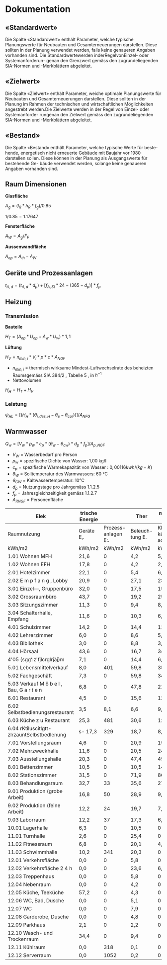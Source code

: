# Dokumentation

## «Standardwert»

Die Spalte «Standardwert» enthält Parameter, welche typische Planungswerte
für Neubauten und Gesamterneuerungen darstellen. Diese sollten in der
Planung verwendet werden, falls keine genaueren Angaben vorhanden sind.
Die Standardwertewerden inderRegelvonEinzel- oder Systemanforderun-
genan den Grenzwert gemäss den zugrundeliegenden SIA-Normen und
-Merkblättern abgeleitet.

## «Zielwert»

Die Spalte «Zielwert» enthält Parameter, weiche optimale Planungswerte für
Neubauten und Gesamterneuerungen darstellen. Diese sollten in der Planung
im Rahmen der technischen und wirtschaftlichen Möglichkeiten angestrebt
werden.Die Zielwerte werden in der Regel von Einzel- oder Systemanforde-
rungenan den Zielwert gemäss den zugrundeliegenden SIA-Normen und
-Merkblättern abgeleitet.

## «Bestand»

Die Spalte «Bestand» enthält Parameter, welche typische Werte für beste-
hende, energetisch nicht erneuerte Gebäude mit Baujahr vor 1980 darstellen
sollen. Diese können in der Planung als Ausgangswerte für bestehende Ge-
bäude verwendet werden, solange keine genaueren Angaben vorhanden sind.

## Raum Dimensionen

**Glasfläche**

$A_g = (l_R * h_R * f_g) / 0.85$

$1 / 0.85 = 1.17647$

**Fensterfläche**

$A_W = A_g / F_F$

**Aussenwandfläche**

$A_{op} = A_{th} - A_W$

## Geräte und Prozessanlagen

$t_{A,d} = {(t_{A,d} * d_p) + [f_{A,St} * 24 - (365 - d_p)]} * f_p$

## Heizung

### Transmission

**Bauteile**

$H_T = (A_{op} * U_{op} + A_w * U_w) * 1,1$

**Lüftung**

$H_V = n_{min,i} * V_i * p * c * A_{NGF}$

- $n_{min,i}$ = thermisch wirksame Mindest-Luftwechselrate des beheizten Raumsgemäss SIA 384/2 , Tabelle 5 , in $h^{-1}$
- Nettovolumen 

$H_H = H_T+H_V$

### Leistung

$\psi_{HL} = [(H_H * (\theta_{i,des,H} - \theta_e - \theta_{cor}))] / A_{NFG}$

## Warmwasser

$Q_w = [V_w * p_w * c_p * (\theta_w - \theta_{cw}) * d_p * f_p] / A_{p,NGF}$

- $V_W$ = Wasserbedarf pro Person
- $p_w$ = spezifische Dichte von Wasser: 1,00 kg/l 
- $c_p$ = spezifische Wärmekapazität von Wasser : $0,00116 kwh / (kg-K)$
- $\theta_{W}$ = Solltemperatur des Warmwassers: 60 °C
- $\theta_{CW}$ = Kaltwassertemperatur: 10°C
- $d_p$ =  Nutzungstage pro Jahrgemäss 1.1.2.5
- $f_p$ = Jahresgleichzeitigkeit gemäss 1.1.2.7
- $A_{RNGF}$ =  Personenfläche

| Elek                                        | trische Energie |                      | Ther             | mische Ene        | rgie         |               |
| ------------------------------------------- | --------------- | -------------------- | ---------------- | ----------------- | ------------ | ------------- |
| Raumnutzung                                 | Geräte E,.      | Prozess- anlagen E:. | Beleuch- tung E. | Klima- kälte\* ac | Heizwärme 0„ | Warmwasser OW |
| kWh/m2                                      | kWh/m2          | kWh/m2               | kWh/m2           | kWh/m2            | kWh/m2       |               |
| 1.01 Wohnen MFH                             | 21,6            | 0                    | 4,2              | 5,4               | 14,2         | 16,9          |
| 1.02 Wohnen EFH                             | 17,8            | 0                    | 4,2              | 2,3               | 23,4         | 13,5          |
| 2.01 Hotelzimmer                            | 22,1            | 0                    | 5,4              | 6,5               | 15,5         | 39,5          |
| 2.02 E m p f a n g , Lobby                  | 20,9            | 0                    | 27,1             | 23,2              | 8,5          | 0             |
| 3.01 Einzel—, Gruppenbüro                   | 32,0            | 0                    | 17,5             | 15,4              | 10,7         | 2,6           |
| 3.02 Grossraumbüro                          | 43,7            | 0                    | 19,2             | 25,2              | 1,3          | 3,6           |
| 3.03 Sitzungszimmer                         | 11,3            | 0                    | 9,4              | 8,1               | 17,7         | 0             |
| 3.04 Schalterhalle, Empfang                 | 11,6            | 0                    | 10,3             | 6,1               | 11,4         | 0             |
| 4.01 Schulzimmer                            | 14,2            | 0                    | 14,4             | 11,6              | 14,9         | 4,0           |
| 4.02 Lehrerzimmer                           | 6,0             | 0                    | 8,6              | 5,0               | 26,3         | 0             |
| 4.03 Bibliothek                             | 3,0             | 0                    | 8,8              | 3,6               | 15,5         | 0             |
| 4.04 Hörsaal                                | 43,6            | 0                    | 16,7             | 34,2              | 1,2          | 5,3           |
| 4'05 (sgg‘:z'fjlcrglrjäj)m                  | 7,1             | 0                    | 14,4             | 6,6               | 21,0         | 3,2           |
| 5.01 Lebensmittelverkauf                    | 8,0             | 401                  | 59,8             | 35,0              | 0,1          | 2,7           |
| 5.02 Fachgeschäft                           | 7,3             | 0                    | 59,8             | 34,3              | 0,1          | 2,7           |
| 5.03 Verkauf M ö b e l , Bau, G a r t e n   | 6,8             | 0                    | 47,8             | 21,0              | 0,3          | 1,5           |
| 6.01 Restaurant                             | 4,5             | 0                    | 15,6             | 12,1              | 16,3         | 108,9         |
| 6.02 Selbstbedienungsrestaurant             | 3,5             | 8,1                  | 6,6              | 9,9               | 108,9        |               |
| 6.03 Küche z u Restaurant                   | 25,3            | 481                  | 30,6             | 12,6              | 24,1         | 0             |
| 6.04 rKtiluscitlgtt-zlrzauntSelbstbedlenung | s- 17,3         | 329                  | 18,7             | 8,5               | 11,5         | 0             |
| 7.01 Vorstellungsraum                       | 4,6             | 0                    | 20,9             | 15,1              | 6,4          | 7,3           |
| 7.02 Mehrzweckhalle                         | 11,6            | 0                    | 20,5             | 24,8              | 10,0         | 7,3           |
| 7.03 Ausstellungshalle                      | 20,3            | 0                    | 47,4             | 45,1              | 3,7          | 7,3           |
| 8.01 Bettenzimmer                           | 10,5            | 0                    | 10,5             | 14,7              | 10,2         | 67,7          |
| 8.02 Stationszimmer                         | 31,5            | 0                    | 71,9             | 86,9              | 0,7          | 0             |
| 8.03 Behandlungsraum                        | 32,7            | 33                   | 35,6             | 27,8              | 7,4          | 0             |
| 9.01 Produktion (grobe Arbeit)              | 16,8            | 50                   | 28,9             | 9,0               | 10,7         | 2,4           |
| 9.02 Produktion (feine Arbeit)              | 12,2            | 24                   | 19,7             | 7,4               | 9,6          | 2,4           |
| 9.03 Laborraum                              | 12,2            | 37                   | 17,3             | 6,3               | 19,1         | 2,4           |
| 10.01 Lagerhalle                            | 6,3             | 0                    | 10,5             | 0                 | 11,5         | 0,9           |
| 11.01 Turnhalle                             | 2,6             | 0                    | 25,4             | 0                 | 27,4         | 63,5          |
| 11.02 Fitnessraum                           | 6,8             | 0                    | 20,1             | 4,2               | 11,2         | 87,1          |
| 11.03 Schwimmhalle                          | 10,2            | 341                  | 20,3             | 0                 | 41,3         | 145,2         |
| 12.01 Verkehrsfläche                        | 0,0             | 0                    | 5,8              | 0                 | 7,3          | 0             |
| 12.02 Verkehrsfläche 2 4 h                  | 0,0             | 0                    | 23,6             | 6,8               | 1,8          | 0             |
| 12.03 Treppenhaus                           | 0,0             | 0                    | 5,8              | 0                 | 5,4          | 0             |
| 12.04 Nebenraum                             | 0,0             | 0                    | 4,2              | 0                 | 13,3         | 0             |
| 12.05 Küche, Teeküche                       | 57,2            | 0                    | 4,3              | 0                 | 0,6          | 0             |
| 12.06 WC, Bad, Dusche                       | 0,0             | 0                    | 5,1              | 0                 | 54,1         | 0             |
| 12.07 WC                                    | 0,0             | 0                    | 7,9              | 0                 | 39,4         | 0             |
| 12.08 Garderobe, Dusche                     | 0,0             | 0                    | 4,8              | 0                 | 37,8         | 0             |
| 12.09 Parkhaus                              | 2,1             | 0                    | 2,2              | 0                 | 0            | 0             |
| 12.10 Wasch- und Trockenraum                | 34,4            | 0                    | 9,4              | 0                 | 4,5          | 0             |
| 12.11 Kühlraum                              | 0,0             | 318                  | 0,1              | 0                 | 11,2         | 0             |
| 12.12 Serverraum                            | 0,0             | 1052                 | 0,2              | 0                 | 19,5         | 0             |


